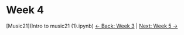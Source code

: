 # Week 4
[Music21](Intro to music21 (1).ipynb)
[← Back: Week 3](page3.md) | [Next: Week 5 →](page5.md)
